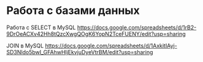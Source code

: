 # Работа с базами данных
Работа с SELECT в MySQL https://docs.google.com/spreadsheets/d/1rB2-9DrOeACXv42Hh8tQzcXwgQOgK6YopN2TceFUENY/edit?usp=sharing

JOIN в MySQL
https://docs.google.com/spreadsheets/d/1AxkitIAyj-SD3Nldo5bwI_GFAhwHljEkvjuDyeVtrBM/edit?usp=sharing
